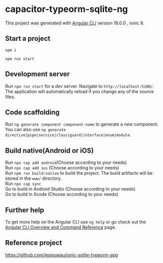 # capacitor-typeorm-sqlite-ng

This project was generated with [Angular CLI](https://github.com/angular/angular-cli) version 18.0.0 , ionic 8.

## Start a project

````shell
npm i
````

````shell
npm run start
````

## Development server

Run `npm run start` for a dev server. Navigate to `http://localhost:5100/`. The application will automatically reload if you change any of the source files.

## Code scaffolding

Run `ng generate component component-name` to generate a new component. You can also use `ng generate directive|pipe|service|class|guard|interface|enum|module`.

## Build native(Android or iOS)

Run `npx cap add android`(Choose according to your needs) <br>
Run `npx cap add ios` (Choose according to your needs)<br>
Run `npm run build:native` to build the project. The build artifacts will be stored in the `www/` directory.<br>
Run `npx cap sync` <br>
Go to build in Android Studio (Choose according to your needs) <br>
Go to build in Xcode (Choose according to your needs) <br>

## Further help

To get more help on the Angular CLI use `ng help` or go check out the [Angular CLI Overview and Command Reference](https://angular.dev/tools/cli) page.

## Reference project

https://github.com/jepiqueau/ionic-sqlite-typeorm-app

